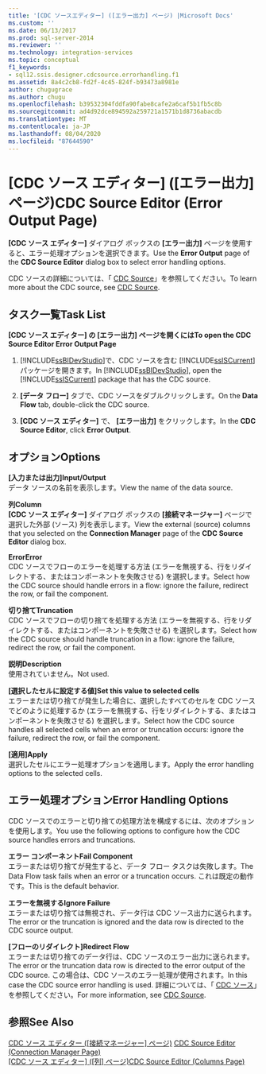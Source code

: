 ```yaml
---
title: '[CDC ソースエディター] ([エラー出力] ページ) |Microsoft Docs'
ms.custom: ''
ms.date: 06/13/2017
ms.prod: sql-server-2014
ms.reviewer: ''
ms.technology: integration-services
ms.topic: conceptual
f1_keywords:
- sql12.ssis.designer.cdcsource.errorhandling.f1
ms.assetid: 8a4c2cb8-fd2f-4c45-824f-b93473a8981e
author: chugugrace
ms.author: chugu
ms.openlocfilehash: b39532304fddfa90fabe8cafe2a6caf5b1fb5c8b
ms.sourcegitcommit: ad4d92dce894592a259721a1571b1d8736abacdb
ms.translationtype: MT
ms.contentlocale: ja-JP
ms.lasthandoff: 08/04/2020
ms.locfileid: "87644590"
---
```

# <a name="cdc-source-editor-error-output-page"></a><span data-ttu-id="75fa5-102">[CDC ソース エディター] ([エラー出力] ページ)</span><span class="sxs-lookup"><span data-stu-id="75fa5-102">CDC Source Editor (Error Output Page)</span></span>
  <span data-ttu-id="75fa5-103">**[CDC ソース エディター]** ダイアログ ボックスの **[エラー出力]** ページを使用すると、エラー処理オプションを選択できます。</span><span class="sxs-lookup"><span data-stu-id="75fa5-103">Use the **Error Output** page of the **CDC Source Editor** dialog box to select error handling options.</span></span>  
  
 <span data-ttu-id="75fa5-104">CDC ソースの詳細については、「 [CDC Source](data-flow/cdc-source.md)」を参照してください。</span><span class="sxs-lookup"><span data-stu-id="75fa5-104">To learn more about the CDC source, see [CDC Source](data-flow/cdc-source.md).</span></span>  
  
## <a name="task-list"></a><span data-ttu-id="75fa5-105">タスク一覧</span><span class="sxs-lookup"><span data-stu-id="75fa5-105">Task List</span></span>  
 <span data-ttu-id="75fa5-106">**[CDC ソース エディター] の [エラー出力] ページを開くには**</span><span class="sxs-lookup"><span data-stu-id="75fa5-106">**To open the CDC Source Editor Error Output Page**</span></span>  
  
1.  <span data-ttu-id="75fa5-107">[!INCLUDE[ssBIDevStudio](../includes/ssbidevstudio-md.md)]で、CDC ソースを含む [!INCLUDE[ssISCurrent](../includes/ssiscurrent-md.md)] パッケージを開きます。</span><span class="sxs-lookup"><span data-stu-id="75fa5-107">In [!INCLUDE[ssBIDevStudio](../includes/ssbidevstudio-md.md)], open the [!INCLUDE[ssISCurrent](../includes/ssiscurrent-md.md)] package that has the CDC source.</span></span>  
  
2.  <span data-ttu-id="75fa5-108">**[データ フロー]** タブで、CDC ソースをダブルクリックします。</span><span class="sxs-lookup"><span data-stu-id="75fa5-108">On the **Data Flow** tab, double-click the CDC source.</span></span>  
  
3.  <span data-ttu-id="75fa5-109">**[CDC ソース エディター]** で、 **[エラー出力]** をクリックします。</span><span class="sxs-lookup"><span data-stu-id="75fa5-109">In the **CDC Source Editor**, click **Error Output**.</span></span>  
  
## <a name="options"></a><span data-ttu-id="75fa5-110">オプション</span><span class="sxs-lookup"><span data-stu-id="75fa5-110">Options</span></span>  
 <span data-ttu-id="75fa5-111">**[入力または出力]**</span><span class="sxs-lookup"><span data-stu-id="75fa5-111">**Input/Output**</span></span>  
 <span data-ttu-id="75fa5-112">データ ソースの名前を表示します。</span><span class="sxs-lookup"><span data-stu-id="75fa5-112">View the name of the data source.</span></span>  
  
 <span data-ttu-id="75fa5-113">**列**</span><span class="sxs-lookup"><span data-stu-id="75fa5-113">**Column**</span></span>  
 <span data-ttu-id="75fa5-114">**[CDC ソース エディター]** ダイアログ ボックスの **[接続マネージャー]** ページで選択した外部 (ソース) 列を表示します。</span><span class="sxs-lookup"><span data-stu-id="75fa5-114">View the external (source) columns that you selected on the **Connection Manager** page of the **CDC Source Editor** dialog box.</span></span>  
  
 <span data-ttu-id="75fa5-115">**Error**</span><span class="sxs-lookup"><span data-stu-id="75fa5-115">**Error**</span></span>  
 <span data-ttu-id="75fa5-116">CDC ソースでフローのエラーを処理する方法 (エラーを無視する、行をリダイレクトする、またはコンポーネントを失敗させる) を選択します。</span><span class="sxs-lookup"><span data-stu-id="75fa5-116">Select how the CDC source should handle errors in a flow: ignore the failure, redirect the row, or fail the component.</span></span>  
  
 <span data-ttu-id="75fa5-117">**切り捨て**</span><span class="sxs-lookup"><span data-stu-id="75fa5-117">**Truncation**</span></span>  
 <span data-ttu-id="75fa5-118">CDC ソースでフローの切り捨てを処理する方法 (エラーを無視する、行をリダイレクトする、またはコンポーネントを失敗させる) を選択します。</span><span class="sxs-lookup"><span data-stu-id="75fa5-118">Select how the CDC source should handle truncation in a flow: ignore the failure, redirect the row, or fail the component.</span></span>  
  
 <span data-ttu-id="75fa5-119">**説明**</span><span class="sxs-lookup"><span data-stu-id="75fa5-119">**Description**</span></span>  
 <span data-ttu-id="75fa5-120">使用されていません。</span><span class="sxs-lookup"><span data-stu-id="75fa5-120">Not used.</span></span>  
  
 <span data-ttu-id="75fa5-121">**[選択したセルに設定する値]**</span><span class="sxs-lookup"><span data-stu-id="75fa5-121">**Set this value to selected cells**</span></span>  
 <span data-ttu-id="75fa5-122">エラーまたは切り捨てが発生した場合に、選択したすべてのセルを CDC ソースでどのように処理するか (エラーを無視する、行をリダイレクトする、またはコンポーネントを失敗させる) を選択します。</span><span class="sxs-lookup"><span data-stu-id="75fa5-122">Select how the CDC source handles all selected cells when an error or truncation occurs: ignore the failure, redirect the row, or fail the component.</span></span>  
  
 <span data-ttu-id="75fa5-123">**[適用]**</span><span class="sxs-lookup"><span data-stu-id="75fa5-123">**Apply**</span></span>  
 <span data-ttu-id="75fa5-124">選択したセルにエラー処理オプションを適用します。</span><span class="sxs-lookup"><span data-stu-id="75fa5-124">Apply the error handling options to the selected cells.</span></span>  
  
## <a name="error-handling-options"></a><span data-ttu-id="75fa5-125">エラー処理オプション</span><span class="sxs-lookup"><span data-stu-id="75fa5-125">Error Handling Options</span></span>  
 <span data-ttu-id="75fa5-126">CDC ソースでのエラーと切り捨ての処理方法を構成するには、次のオプションを使用します。</span><span class="sxs-lookup"><span data-stu-id="75fa5-126">You use the following options to configure how the CDC source handles errors and truncations.</span></span>  
  
 <span data-ttu-id="75fa5-127">**エラー コンポーネント**</span><span class="sxs-lookup"><span data-stu-id="75fa5-127">**Fail Component**</span></span>  
 <span data-ttu-id="75fa5-128">エラーまたは切り捨てが発生すると、データ フロー タスクは失敗します。</span><span class="sxs-lookup"><span data-stu-id="75fa5-128">The Data Flow task fails when an error or a truncation occurs.</span></span> <span data-ttu-id="75fa5-129">これは既定の動作です。</span><span class="sxs-lookup"><span data-stu-id="75fa5-129">This is the default behavior.</span></span>  
  
 <span data-ttu-id="75fa5-130">**エラーを無視する**</span><span class="sxs-lookup"><span data-stu-id="75fa5-130">**Ignore Failure**</span></span>  
 <span data-ttu-id="75fa5-131">エラーまたは切り捨ては無視され、データ行は CDC ソース出力に送られます。</span><span class="sxs-lookup"><span data-stu-id="75fa5-131">The error or the truncation is ignored and the data row is directed to the CDC source output.</span></span>  
  
 <span data-ttu-id="75fa5-132">**[フローのリダイレクト]**</span><span class="sxs-lookup"><span data-stu-id="75fa5-132">**Redirect Flow**</span></span>  
 <span data-ttu-id="75fa5-133">エラーまたは切り捨てのデータ行は、CDC ソースのエラー出力に送られます。</span><span class="sxs-lookup"><span data-stu-id="75fa5-133">The error or the truncation data row is directed to the error output of the CDC source.</span></span> <span data-ttu-id="75fa5-134">この場合は、CDC ソースのエラー処理が使用されます。</span><span class="sxs-lookup"><span data-stu-id="75fa5-134">In this case the CDC source error handling is used.</span></span> <span data-ttu-id="75fa5-135">詳細については、「 [CDC ソース](data-flow/cdc-source.md)」を参照してください。</span><span class="sxs-lookup"><span data-stu-id="75fa5-135">For more information, see [CDC Source](data-flow/cdc-source.md).</span></span>  
  
## <a name="see-also"></a><span data-ttu-id="75fa5-136">参照</span><span class="sxs-lookup"><span data-stu-id="75fa5-136">See Also</span></span>  
 <span data-ttu-id="75fa5-137">[CDC ソース エディター &#40;[接続マネージャー] ページ&#41;](../../2014/integration-services/cdc-source-editor-connection-manager-page.md) </span><span class="sxs-lookup"><span data-stu-id="75fa5-137">[CDC Source Editor &#40;Connection Manager Page&#41;](../../2014/integration-services/cdc-source-editor-connection-manager-page.md) </span></span>  
 <span data-ttu-id="75fa5-138">[[CDC ソース エディター] &#40;[列] ページ&#41;](../../2014/integration-services/cdc-source-editor-columns-page.md)</span><span class="sxs-lookup"><span data-stu-id="75fa5-138">[CDC Source Editor &#40;Columns Page&#41;](../../2014/integration-services/cdc-source-editor-columns-page.md)</span></span>  
  
  
